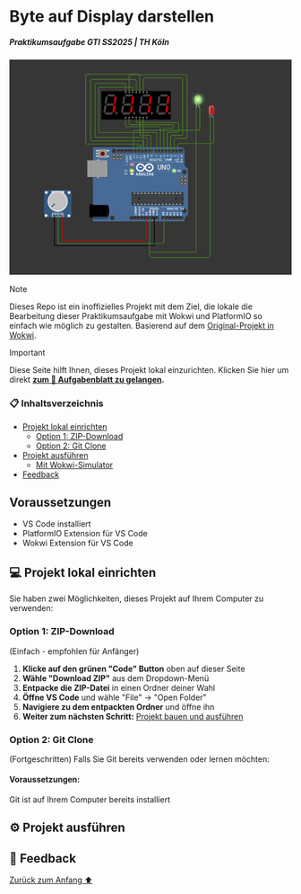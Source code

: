 # Byte auf Display darstellen

##### Praktikumsaufgabe GTI SS2025 | TH Köln

![Screenshot](assets/Screenshot_Simulation.png)

> [!NOTE]
> Dieses Repo ist ein inoffizielles Projekt mit dem Ziel, die lokale die Bearbeitung dieser Praktikumsaufgabe mit Wokwi und PlatformIO so einfach wie möglich zu gestalten. Basierend auf dem [Original-Projekt in Wokwi][1].

[1]: https://wokwi.com/projects/399199668591202305

> [!IMPORTANT]
> Diese Seite hilft Ihnen, dieses Projekt lokal einzurichten. Klicken Sie hier um direkt **[zum 📝 Aufgabenblatt zu gelangen][2].**

[2]: AUFGABE.md

### 📋 Inhaltsverzeichnis

- [Projekt lokal einrichten]()
  - [Option 1: ZIP-Download]()
  - [Option 2: Git Clone]()
- [Projekt ausführen]()
  - [Mit Wokwi-Simulator]()
- [Feedback]()

## Voraussetzungen

- VS Code installiert
- PlatformIO Extension für VS Code
- Wokwi Extension für VS Code

## 💻 Projekt lokal einrichten

Sie haben zwei Möglichkeiten, dieses Projekt auf Ihrem Computer zu verwenden:

### Option 1: ZIP-Download

(Einfach - empfohlen für Anfänger)

1. **Klicke auf den grünen "Code" Button** oben auf dieser Seite
2. **Wähle "Download ZIP"** aus dem Dropdown-Menü
3. **Entpacke die ZIP-Datei** in einen Ordner deiner Wahl
4. **Öffne VS Code** und wähle "File" → "Open Folder"
5. **Navigiere zu dem entpackten Ordner** und öffne ihn
6. **Weiter zum nächsten Schritt:** [Projekt bauen und ausführen](#-projekt-ausführen)

### Option 2: Git Clone

(Fortgeschritten) Falls Sie Git bereits verwenden oder lernen möchten:

#### Voraussetzungen:

Git ist auf Ihrem Computer bereits installiert

## ⚙️ Projekt ausführen

## 🤝 Feedback

[Zurück zum Anfang :arrow_up:](#top)
